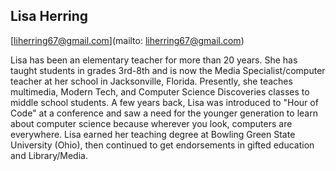 ## Lisa Herring

[liherring67@gmail.com](mailto: liherring67@gmail.com)

Lisa has been an elementary teacher for more than 20 years.  She has taught students in grades 3rd-8th and is now the Media Specialist/computer teacher at her school in Jacksonville, Florida.  Presently, she teaches multimedia, Modern Tech, and Computer Science Discoveries classes to middle school students.  A few years back, Lisa was introduced to "Hour of Code" at a conference and saw a need for the younger generation to learn about computer science because wherever you look, computers are everywhere.  Lisa earned her teaching degree at Bowling Green State University (Ohio), then continued to get endorsements in gifted education and Library/Media.
